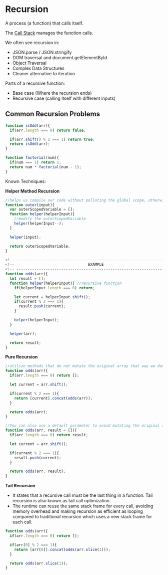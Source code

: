 # Recursion

A process (a function) that calls itself.

The [Call Stack](<Call Stack.md>) manages the function calls.

We often see recursion in:
* JSON.parse / JSON.stringify
* DOM traversal and document.getElementById
* Object Traversal
* Complex Data Structures
* Cleaner alternative to iteration

Parts of a recursive function:
* Base case (Where the recursion ends)
* Recursive case (calling itself with different inputs)

## Common Recursion Problems

```js
function isOdd(arr){
  if(arr.length === 0) return false;

  if(arr.shift() % 2 === 1) return true;
  return isOdd(arr);
}
```
```js
function factorial(num){
  if(num === 1) return 1;
  return num * factorial(num - 1);
}
```

Known Techniques:

**Helper Method Recursion**

```js
//helps us compile our code without polluting the global scope, otherwise our variable would remain the same on every recursive call
function outer(input){
  var outerScopedVariable = [];
  function helper(helperInput){
    //modify the outerScopedVariable
    helper(helperInput--);
  }

  helper(input);

  return outerScopedVariable;
}

<!-- ----------------------------------------------------------------------- -->
<!--                                 EXAMPLE                                 -->
<!-- ----------------------------------------------------------------------- -->
function odds(arr){
  let result = [];
  function helper(helperInput){ //recursive function
    if(helperInput.length === 0) return;

    let current = helperInput.shift();
    if(current % 2 === 1){
      result.push(current);
    }

    helper(helperInput);
  }

  helper(arr);

  return result;
}
```

**Pure Recursion**
```js
//utilize methods that do not mutate the original array that way we dont have to worry about it being modified in recursive calls
function odds(arr){
  if(arr.length === 0) return [];

  let current = arr.shift();

  if(current % 2 === 1){
    return [current].concat(odds(arr)); 
  }

  return odds(arr);
}
```
```js
//You can also use a default parameter to avoid mutating the original array, 
function odds(arr, result = []){
  if(arr.length === 0) return result;

  let current = arr.shift();

  if(current % 2 === 1){
    result.push(current);
  }

  return odds(arr, result);
}
```

**Tail Recursion** 
* It states that a recursive call must be the last thing in a function. Tail recursion is also known as tail call optimization.
* The runtime can reuse the same stack frame for every call, avoiding memory overhead and making recursion as efficient as looping compared to traditional recursion which uses a new stack frame for each call.
```js
function odds(arr){
  if(arr.length === 0) return [];

  if(arr[0] % 2 === 1){
    return [arr[0]].concat(odds(arr.slice(1)));
  }

  return odds(arr.slice(1));
}
```
